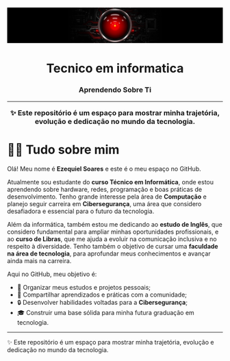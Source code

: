 ![.](banner.jpg)
<h1 align="center"> Tecnico em informatica</h1>
<h3 align="center"> Aprendendo Sobre Ti


---
✨ Este repositório é um espaço para mostrar minha trajetória, evolução e dedicação no mundo da tecnologia.  
# 👨‍💻 Tudo sobre mim  

Olá! Meu nome é **Ezequiel Soares** e este é o meu espaço no GitHub.  

Atualmente sou estudante do **curso Técnico em Informática**, onde estou aprendendo sobre hardware, redes, programação e boas práticas de desenvolvimento. Tenho grande interesse pela área de **Computação** e planejo seguir carreira em **Cibersegurança**, uma área que considero desafiadora e essencial para o futuro da tecnologia.  

Além da informática, também estou me dedicando ao **estudo de Inglês**, que considero fundamental para ampliar minhas oportunidades profissionais, e ao **curso de Libras**, que me ajuda a evoluir na comunicação inclusiva e no respeito à diversidade. Tenho também o objetivo de cursar uma **faculdade na área de tecnologia**, para aprofundar meus conhecimentos e avançar ainda mais na carreira.  

Aqui no GitHub, meu objetivo é:  
- 📂 Organizar meus estudos e projetos pessoais;  
- 🚀 Compartilhar aprendizados e práticas com a comunidade;  
- 🔒 Desenvolver habilidades voltadas para a **Cibersegurança**;  
- 🎓 Construir uma base sólida para minha futura graduação em tecnologia.  

---
✨ Este repositório é um espaço para mostrar minha trajetória, evolução e dedicação no mundo da tecnologia.  
